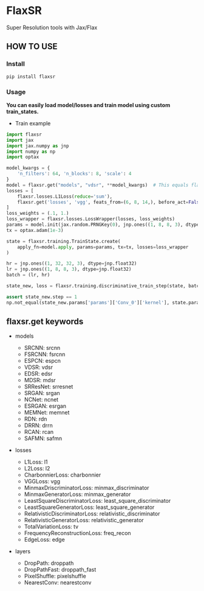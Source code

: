 # FlaxSR

Super Resolution tools with Jax/Flax

## HOW TO USE

### Install
```shell
pip install flaxsr
```

### Usage
<b> You can easily load model/losses and train model using custom train_states. </b>

 - Train example
```python
import flaxsr
import jax
import jax.numpy as jnp
import numpy as np
import optax

model_kwargs = {
    'n_filters': 64, 'n_blocks': 8, 'scale': 4
}
model = flaxsr.get("models", "vdsr", **model_kwargs)  # This equals flaxsr.models.VDSR(**model_kwargs)
losses = [
    flaxsr.losses.L1Loss(reduce='sum'),
    flaxsr.get('losses', 'vgg', feats_from=(6, 8, 14,), before_act=False, reduce='mean')
]  
loss_weights = (.1, 1.)
loss_wrapper = flaxsr.losses.LossWrapper(losses, loss_weights)
params = model.init(jax.random.PRNGKey(0), jnp.ones((1, 8, 8, 3), dtype=jnp.float32))
tx = optax.adam(1e-3)

state = flaxsr.training.TrainState.create(
    apply_fn=model.apply, params=params, tx=tx, losses=loss_wrapper
)

hr = jnp.ones((1, 32, 32, 3), dtype=jnp.float32)
lr = jnp.ones((1, 8, 8, 3), dtype=jnp.float32)
batch = (lr, hr)

state_new, loss = flaxsr.training.discriminative_train_step(state, batch)  # TODO: Fix This

assert state_new.step == 1
np.not_equal(state_new.params['params']['Conv_0']['kernel'], state.params['params']['Conv_0']['kernel'])
```


## flaxsr.get keywords
 - models
   - SRCNN: srcnn
   - FSRCNN: fsrcnn
   - ESPCN: espcn
   - VDSR: vdsr
   - EDSR: edsr
   - MDSR: mdsr
   - SRResNet: srresnet
   - SRGAN: srgan
   - NCNet: ncnet
   - ESRGAN: esrgan
   - MEMNet: memnet
   - RDN: rdn
   - DRRN: drrn
   - RCAN: rcan
   - SAFMN: safmn
   
 - losses
   - L1Loss: l1
   - L2Loss: l2
   - CharbonnierLoss: charbonnier
   - VGGLoss: vgg
   - MinmaxDriscriminatorLoss: minmax_discriminator
   - MinmaxGeneratorLoss: minmax_generator
   - LeastSquareDiscriminatorLoss: least_square_discriminator
   - LeastSquareGeneratorLoss: least_square_generator
   - RelativisticDiscriminatorLoss: relativistic_discriminator
   - RelativisticGeneratorLoss: relativistic_generator
   - TotalVariationLoss: tv
   - FrequencyReconstructionLoss: freq_recon
   - EdgeLoss: edge
   
 - layers
   - DropPath: droppath
   - DropPathFast: droppath_fast
   - PixelShuffle: pixelshuffle
   - NearestConv: nearestconv
